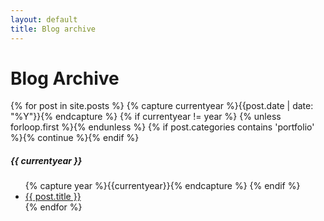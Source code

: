 ```yaml
---
layout: default
title: Blog archive
---
```

<div class="page-content wc-container">
  <div>
  <h1>Blog Archive</h1>  
  {% for post in site.posts %}
  	{% capture currentyear %}{{post.date | date: "%Y"}}{% endcapture %}
  	{% if currentyear != year %}
    	{% unless forloop.first %}</ul>{% endunless %}
            {% if post.categories contains 'portfolio' %}{% continue %}{% endif %}
    		<h5>{{ currentyear }}</h5>
    		<ul class="posts">
    		{% capture year %}{{currentyear}}{% endcapture %} 
  		{% endif %}
    <li><a href="{{ post.url }}" class="post-title">{{ post.title }}</a></li>
  {% endfor %}
